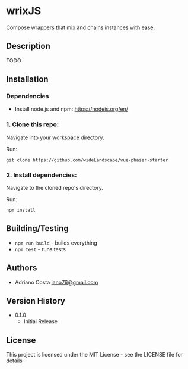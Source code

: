 # wrixJS

Compose wrappers that mix and chains instances with ease.

## Description

TODO

## Installation

### Dependencies

* Install node.js and npm: https://nodejs.org/en/

### 1. Clone this repo:

Navigate into your workspace directory.

Run:

```git clone https://github.com/wideLandscape/vue-phaser-starter```

### 2. Install dependencies:

Navigate to the cloned repo's directory.

Run:

```npm install``` 

## Building/Testing

- `npm run build` - builds everything
- `npm test` - runs tests

## Authors

* Adriano Costa <iano76@gmail.com>

## Version History

* 0.1.0
    * Initial Release

## License

This project is licensed under the MIT License - see the LICENSE file for details
